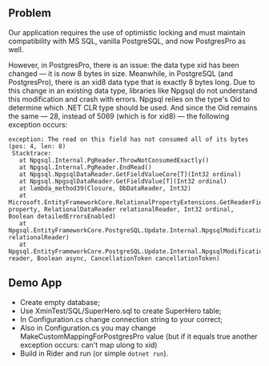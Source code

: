 ## Problem

Our application requires the use of optimistic locking and must maintain compatibility with MS SQL, vanilla PostgreSQL, and now PostgresPro as well.

However, in PostgresPro, there is an issue: the data type xid has been changed — it is now 8 bytes in size. Meanwhile, 
in PostgreSQL (and PostgresPro), there is an xid8 data type that is exactly 8 bytes long. Due to this change in an existing data type, 
libraries like Npgsql do not understand this modification and crash with errors. Npgsql relies on the type's Oid to determine which .NET CLR 
type should be used. And since the Oid remains the same — 28, instead of 5069 (which is for xid8) — the following exception occurs:

```
exception: The read on this field has not consumed all of its bytes (pos: 4, len: 8)
 Stacktrace: 
   at Npgsql.Internal.PgReader.ThrowNotConsumedExactly()
   at Npgsql.Internal.PgReader.EndRead()
   at Npgsql.NpgsqlDataReader.GetFieldValueCore[T](Int32 ordinal)
   at Npgsql.NpgsqlDataReader.GetFieldValue[T](Int32 ordinal)
   at lambda_method39(Closure, DbDataReader, Int32)
   at Microsoft.EntityFrameworkCore.RelationalPropertyExtensions.GetReaderFieldValue(IProperty property, RelationalDataReader relationalReader, Int32 ordinal, Boolean detailedErrorsEnabled)
   at Npgsql.EntityFrameworkCore.PostgreSQL.Update.Internal.NpgsqlModificationCommand.PropagateResults(RelationalDataReader relationalReader)
   at Npgsql.EntityFrameworkCore.PostgreSQL.Update.Internal.NpgsqlModificationCommandBatch.Consume(RelationalDataReader reader, Boolean async, CancellationToken cancellationToken)
```

## Demo App

- Create empty database;
- Use XminTest/SQL/SuperHero.sql to create SuperHero table;
- In Configuration.cs change connection string to your correct;
- Also in Configuration.cs you may change MakeCustomMappingForPostgresPro value (but if it equals true another exception occurs: can't map ulong to xid)
- Build in Rider and run (or simple `dotnet run`).

